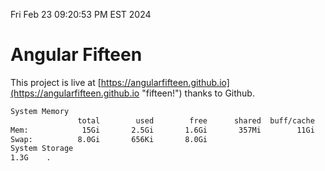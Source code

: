 Fri Feb 23 09:20:53 PM EST 2024

# Angular Fifteen


This project is live at [https://angularfifteen.github.io](https://angularfifteen.github.io "fifteen!") thanks to Github.

```bash
System Memory
               total        used        free      shared  buff/cache   available
Mem:            15Gi       2.5Gi       1.6Gi       357Mi        11Gi        12Gi
Swap:          8.0Gi       656Ki       8.0Gi
System Storage
1.3G	.
```
```bash

